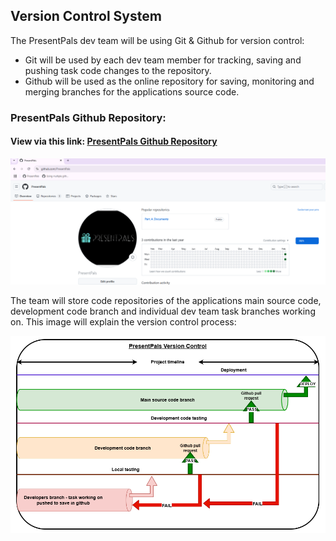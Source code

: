 
## Version Control System

The PresentPals dev team will be using Git & Github for version control:

- Git will be used by each dev team member for tracking, saving and pushing task code changes to the repository.
- Github will be used as the online repository for saving, monitoring and merging branches for the applications source code.

### PresentPals Github Repository:

#### View via this link: [PresentPals Github Repository](https://github.com/PresentPals)

![Github repo image](./images/Github%20repo%20image.png)
    
The team will store code repositories of the applications main source code, development code branch and individual dev team task branches working on. This image will explain the version control process:

![Version control process](./images/Github%20diagram.png)

